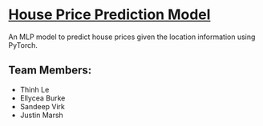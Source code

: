 # [House Price Prediction Model](https://thinhle881.github.io/house-price-prediction/)

An MLP model to predict house prices given the location information using PyTorch.

## Team Members:

-   Thinh Le
-   Ellycea Burke
-   Sandeep Virk
-   Justin Marsh
